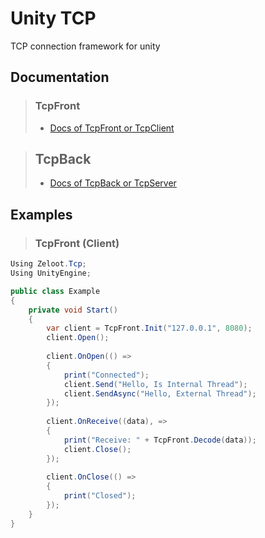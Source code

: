 # Unity TCP
TCP connection framework for unity

## Documentation

> ### TcpFront
> - [Docs of TcpFront or TcpClient](TcpFront.md)

> ## TcpBack
> - [Docs of TcpBack or TcpServer](TcpBack.md)

## Examples

> ### TcpFront (Client)
```csharp
Using Zeloot.Tcp;
Using UnityEngine;

public class Example
{    
    private void Start()
    {
        var client = TcpFront.Init("127.0.0.1", 8080);
        client.Open();
        
        client.OnOpen(() => 
        {
            print("Connected");
            client.Send("Hello, Is Internal Thread");
            client.SendAsync("Hello, External Thread");
        });
        
        client.OnReceive((data), => 
        {
            print("Receive: " + TcpFront.Decode(data));
            client.Close();
        });
        
        client.OnClose(() => 
        {
            print("Closed");
        });
    }
}
```
